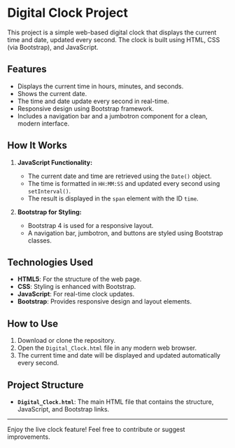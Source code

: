 # Digital Clock Project

This project is a simple web-based digital clock that displays the current time and date, updated every second. The clock is built using HTML, CSS (via Bootstrap), and JavaScript.

## Features

- Displays the current time in hours, minutes, and seconds.
- Shows the current date.
- The time and date update every second in real-time.
- Responsive design using Bootstrap framework.
- Includes a navigation bar and a jumbotron component for a clean, modern interface.

## How It Works

1. **JavaScript Functionality:**
    - The current date and time are retrieved using the `Date()` object.
    - The time is formatted in `HH:MM:SS` and updated every second using `setInterval()`.
    - The result is displayed in the `span` element with the ID `time`.

2. **Bootstrap for Styling:**
    - Bootstrap 4 is used for a responsive layout.
    - A navigation bar, jumbotron, and buttons are styled using Bootstrap classes.

## Technologies Used

- **HTML5**: For the structure of the web page.
- **CSS**: Styling is enhanced with Bootstrap.
- **JavaScript**: For real-time clock updates.
- **Bootstrap**: Provides responsive design and layout elements.

## How to Use

1. Download or clone the repository.
2. Open the `Digital_Clock.html` file in any modern web browser.
3. The current time and date will be displayed and updated automatically every second.

## Project Structure

- **`Digital_Clock.html`**: The main HTML file that contains the structure, JavaScript, and Bootstrap links.
---

Enjoy the live clock feature! Feel free to contribute or suggest improvements.

